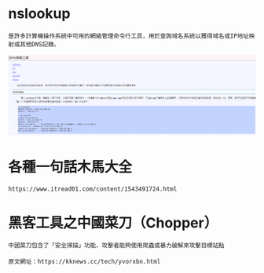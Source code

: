 # nslookup 
```
是許多計算機操作系統中可用的網絡管理命令行工具，用於查詢域名系統以獲得域名或IP地址映射或其他DNS記錄。
```
![](nslookup.PNG)
# 各種一句話木馬大全
```
https://www.itread01.com/content/1543491724.html
```
# 黑客工具之中國菜刀（Chopper）
```
中國菜刀包含了「安全掃描」功能，攻擊者能夠使用爬蟲或暴力破解來攻擊目標站點

原文網址：https://kknews.cc/tech/yvorxbn.html
```
